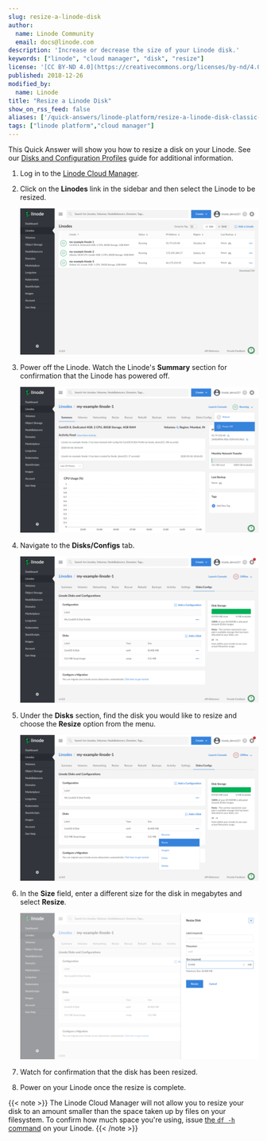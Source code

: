 ```yaml
---
slug: resize-a-linode-disk
author:
  name: Linode Community
  email: docs@linode.com
description: 'Increase or decrease the size of your Linode disk.'
keywords: ["linode", "cloud manager", "disk", "resize"]
license: '[CC BY-ND 4.0](https://creativecommons.org/licenses/by-nd/4.0)'
published: 2018-12-26
modified_by:
  name: Linode
title: "Resize a Linode Disk"
show_on_rss_feed: false
aliases: ['/quick-answers/linode-platform/resize-a-linode-disk-classic-manager/','/quick-answers/linode-platform/resize-a-linode-disk-new-manager/','/quick-answers/linode-platform/resize-a-linode-disk/']
tags: ["linode platform","cloud manager"]
---
```

This Quick Answer will show you how to resize a disk on your Linode. See our [Disks and Configuration Profiles](/docs/platform/disk-images/disk-images-and-configuration-profiles/) guide for additional information.

1. Log in to the [Linode Cloud Manager](https://cloud.linode.com/).

1. Click on the **Linodes** link in the sidebar and then select the Linode to be resized.

    ![List of Linodes](linodes-list.png "List of all your Linodes")

1. Power off the Linode. Watch the Linode's **Summary** section for confirmation that the Linode has powered off.

    ![Power off Linode](power-off.png "Power off your Linode")
1. Navigate to the **Disks/Configs** tab.

    ![Linode advanced configurations](advanced-configurations.png "Linode disks and configurations")
1. Under the **Disks** section, find the disk you would like to resize and choose the **Resize** option from the menu.

    ![Resize the Linode disk](resize-linode.png "Resize the Linode Disk")

1. In the **Size** field, enter a different size for the disk in megabytes and select **Resize**.

    ![Resize the Linode disk and submit](submit-linode-resize.png "Resize the Linode disk and submit")

1. Watch for confirmation that the disk has been resized.

1. Power on your Linode once the resize is complete.

{{< note >}}
The Linode Cloud Manager will not allow you to resize your disk to an amount smaller than the space taken up by files on your filesystem. To confirm how much space you're using, issue [the `df -h` command](https://linux.die.net/man/1/df) on your Linode.
{{< /note >}}
